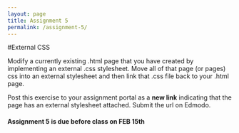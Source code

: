 ```yaml
---
layout: page
title: Assignment 5
permalink: /assignment-5/
---
```


#External CSS

Modify a currently existing .html page that you have created by implementing an external .css stylesheet. Move all of that page (or pages) css into an external stylesheet and then link that .css file back to your .html page. 

Post this exercise to your assignment portal as a **new link** indicating that the page has an external stylesheet attached. Submit the url on Edmodo.

####  **Assignment 5 is due before class on FEB 15th**